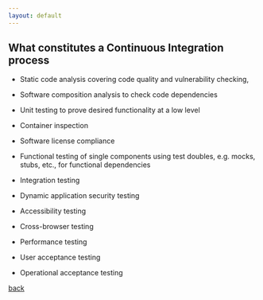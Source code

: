 ```yaml
---
layout: default
---
```


## What constitutes a Continuous Integration process 

* Static code analysis covering code quality and vulnerability checking,

* Software composition analysis to check code dependencies

* Unit testing to prove desired functionality at a low level

* Container inspection

* Software license compliance

* Functional testing of single components using test doubles, e.g. mocks, stubs, etc., for functional dependencies

* Integration testing

* Dynamic application security testing

* Accessibility testing

* Cross-browser testing

* Performance testing

* User acceptance testing

* Operational acceptance testing


[back](../)
